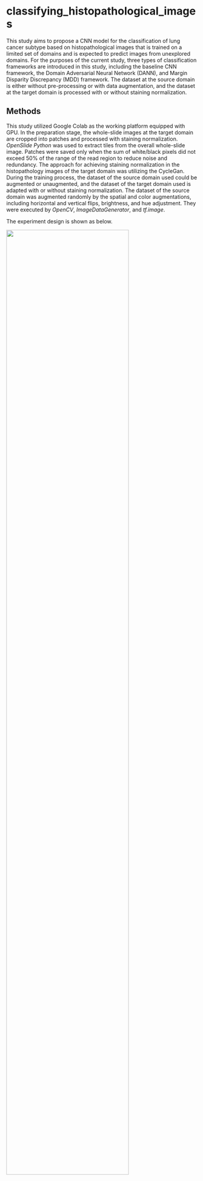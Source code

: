 # classifying_histopathological_images
This study aims to propose a CNN model for the classification of lung cancer subtype based on histopathological images that is trained on a limited set of domains and is expected to predict images from unexplored domains. For the purposes of the current study, three types of classification frameworks are introduced in this study, including the baseline CNN framework, the Domain Adversarial Neural Network (DANN), and Margin Disparity Discrepancy (MDD) framework. The dataset at the source domain is either without pre-processing or with data augmentation, and the dataset at the target domain is processed with or without staining normalization.

## Methods
This study utilized Google Colab as the working platform equipped with GPU. In the preparation stage, the whole-slide images at the target domain are cropped into patches and processed with staining normalization. *OpenSlide Python* was used to extract tiles from the overall whole-slide image. Patches were saved only when the sum of white/black pixels did not exceed 50% of the range of the read region to reduce noise and redundancy. The approach for achieving staining normalization in the histopathology images of the target domain was utilizing the CycleGan. During the training process, the dataset of the source domain used could be augmented or unaugmented, and the dataset of the target domain used is adapted with or without staining normalization. The dataset of the source domain was augmented randomly by the spatial and color augmentations, including horizontal and vertical flips, brightness, and hue adjustment. They were executed by *OpenCV*, *ImageDataGenerator*, and *tf.image*.

The experiment design is shown as below.

<img src="https://user-images.githubusercontent.com/80690817/172627806-24c6a407-b2b0-40ad-bd61-7264c4ff10ef.png" width="80%" height="80%">


